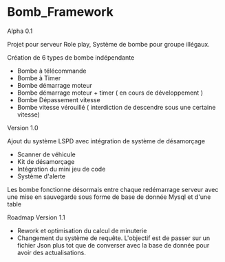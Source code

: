 # Bomb_Framework

Alpha 0.1

Projet pour serveur Role play, Système de bombe pour groupe illégaux.

Création de 6 types de bombe indépendante

- Bombe à télécommande
- Bombe à Timer
- Bombe démarrage moteur
- Bombe démarrage moteur + timer ( en cours de développement )
- Bombe Dépassement vitesse
- Bombe vitesse vérouillé ( interdiction de descendre sous une certaine vitesse)


Version 1.0 

Ajout du système LSPD avec intégration de système de désamorçage

- Scanner de véhicule
- Kit de désamorçage
- Intégration du mini jeu de code 
- Système d'alerte

Les bombe fonctionne désormais entre chaque redémarrage serveur avec une mise en sauvegarde sous forme de base de donnée Mysql et d'une table 


Roadmap Version 1.1
- Rework et optimisation du calcul de minuterie
- Changement du système de requête. L'objectif est de passer sur un fichier Json plus tot que de converser avec la base de donnée pour avoir des actualisations. 

